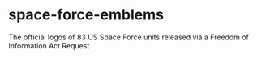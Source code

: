 # space-force-emblems
The official logos of 83 US Space Force units released via a Freedom of Information Act Request
